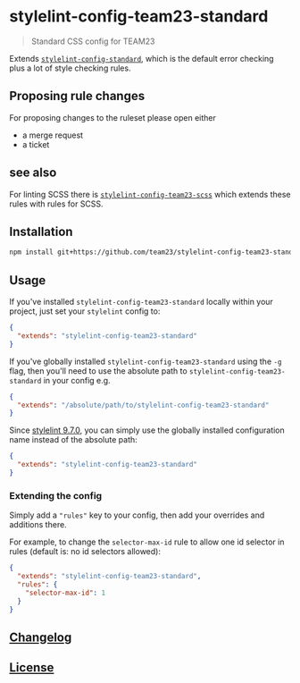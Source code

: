# stylelint-config-team23-standard

> Standard CSS config for TEAM23

Extends [`stylelint-config-standard`](https://github.com/stylelint/stylelint-config-standard), which is the default
error checking plus a lot of style checking rules.

## Proposing rule changes

For proposing changes to the ruleset please open either

-   a merge request
-   a ticket

## see also

For linting SCSS there is [`stylelint-config-team23-scss`](https://github.com/team23/stylelint-config-team23-scss.git)
which extends these rules with rules for SCSS.

## Installation

```bash
npm install git+https://github.com/team23/stylelint-config-team23-standard.git --save-dev
```

## Usage

If you've installed `stylelint-config-team23-standard` locally within your project, just set your `stylelint` config to:

```json
{
  "extends": "stylelint-config-team23-standard"
}
```

If you've globally installed `stylelint-config-team23-standard` using the `-g` flag, then you'll need to use the absolute path to `stylelint-config-team23-standard` in your config e.g.

```json
{
  "extends": "/absolute/path/to/stylelint-config-team23-standard"
}
```

Since [stylelint 9.7.0](https://github.com/stylelint/stylelint/blob/9.7.0/CHANGELOG.md#970), you can simply use the globally installed configuration name instead of the absolute path:

```json
{
  "extends": "stylelint-config-team23-standard"
}
```

### Extending the config

Simply add a `"rules"` key to your config, then add your overrides and additions there.

For example, to change the `selector-max-id` rule to allow one id selector in rules
(default is: no id selectors allowed): 

```json
{
  "extends": "stylelint-config-team23-standard",
  "rules": {
    "selector-max-id": 1
  }
}
```

## [Changelog](CHANGELOG.md)

## [License](LICENSE)

